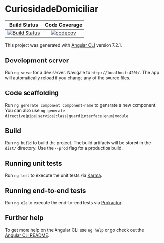 # CuriosidadeDomiciliar

| Build Status | Code Coverage |
| :---: | :---: |
| [![Build Status](https://travis-ci.org/gradzio/home-curiosity.svg?branch=master)](https://travis-ci.org/gradzio/home-curiosity) | [![codecov](https://codecov.io/gh/gradzio/home-curiosity/branch/master/graph/badge.svg)](https://codecov.io/gh/gradzio/home-curiosity) |


This project was generated with [Angular CLI](https://github.com/angular/angular-cli) version 7.2.1.

## Development server

Run `ng serve` for a dev server. Navigate to `http://localhost:4200/`. The app will automatically reload if you change any of the source files.

## Code scaffolding

Run `ng generate component component-name` to generate a new component. You can also use `ng generate directive|pipe|service|class|guard|interface|enum|module`.

## Build

Run `ng build` to build the project. The build artifacts will be stored in the `dist/` directory. Use the `--prod` flag for a production build.

## Running unit tests

Run `ng test` to execute the unit tests via [Karma](https://karma-runner.github.io).

## Running end-to-end tests

Run `ng e2e` to execute the end-to-end tests via [Protractor](http://www.protractortest.org/).

## Further help

To get more help on the Angular CLI use `ng help` or go check out the [Angular CLI README](https://github.com/angular/angular-cli/blob/master/README.md).

